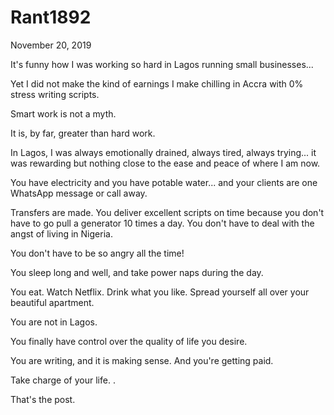 # Rant1892



November 20, 2019

It's funny how I was working so hard in Lagos running small businesses...

Yet I did not make the kind of earnings I make chilling in Accra with 0% stress writing scripts.

Smart work is not a myth.

It is, by far, greater than hard work. 

In Lagos, I was always emotionally drained, always tired, always trying... it was rewarding but nothing close to the ease and peace of where I am now.

You have electricity and you have potable water... and your clients are one WhatsApp message or call away.

Transfers are made. You deliver excellent scripts on time because you don't have to go pull a generator 10 times a day. You don't have to deal with the angst of living in Nigeria.

You don't have to be so angry all the time!

You sleep long and well, and take power naps during the day.

You eat. Watch Netflix. Drink what you like. Spread yourself all over your beautiful apartment.

You are not in Lagos.

You finally have control over the quality of life you desire.

You are writing, and it is making sense. And you're getting paid.

Take charge of your life.
.

That's the post.